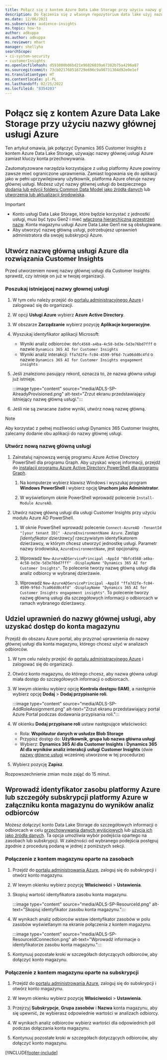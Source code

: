 ```yaml
---
title: Połącz się z kontem Azure Data Lake Storage przy użyciu nazwy głównej usługi
description: Do łączenia się z własnym repozytorium data lake użyj nazwy głównej usługi Azure.
ms.date: 12/06/2021
ms.subservice: audience-insights
ms.topic: how-to
author: adkuppa
ms.author: adkuppa
ms.reviewer: mhart
manager: shellyha
searchScope:
- ci-system-security
- customerInsights
ms.openlocfilehash: d593880b06bd21e96826039a67382b75a4296a87
ms.sourcegitcommit: 73cb021760516729e696c9a90731304d92e0e1ef
ms.translationtype: HT
ms.contentlocale: pl-PL
ms.lasthandoff: 02/25/2022
ms.locfileid: "8354203"
---
```

# <a name="connect-to-an-azure-data-lake-storage-account-by-using-an-azure-service-principal"></a>Połącz się z kontem Azure Data Lake Storage przy użyciu nazwy głównej usługi Azure

Ten artykuł omawia, jak połączyć Dynamics 365 Customer Insights z kontem Azure Data Lake Storage, używając nazwy głównej usługi Azure zamiast kluczy konta przechowywania. 

Zautomatyzowane narzędzia korzystające z usług platformy Azure powinny zawsze mieć ograniczone uprawnienia. Zamiast logowania się do aplikacji jako w pełni uprzywilejowany użytkownik, platforma Azure oferuje nazwy głównej usługi. Możesz użyć nazwy głównej usługi do bezpiecznego [dodania lub edycji folderu Common Data Model jako źródła danych](connect-common-data-model.md) lub [utworzenia lub aktualizacji środowiska](create-environment.md).

> [!IMPORTANT]
> - Konto usługi Data Lake Storage, które będzie korzystać z jednostki usługi, musi być typu Gen2 i mieć [włączoną hierarchiczną przestrzeń nazw](/azure/storage/blobs/data-lake-storage-namespace). Konta magazynu usługi Azure Data Lake Gen1 nie są obsługiwane.
> - Aby utworzyć nazwę główną usługi, potrzebujesz uprawnień administratora dla swojej subskrypcji Azure.

## <a name="create-an-azure-service-principal-for-customer-insights"></a>Utwórz nazwę główną usługi Azure dla rozwiązania Customer Insights

Przed utworzeniem nowej nazwy głównej usługi dla Customer Insights sprawdź, czy istnieje on już w twojej organizacji.

### <a name="look-for-an-existing-service-principal"></a>Poszukaj istniejącej nazwy głownej usługi

1. W tym celu należy przejść do [portalu administracyjnego Azure](https://portal.azure.com) i zalogować się do organizacji.

2. W opcji **Usługi Azure** wybierz **Azure Active Directory**.

3. W obszarze **Zarządzanie** wybierz pozycję **Aplikacje korporacyjne**.

4. Wyszukaj identyfikator aplikacji Microsoft:
   - Wyniki analiz odbiorców: `0bfc4568-a4ba-4c58-bd3e-5d3e76bd7fff` o nazwie `Dynamics 365 AI for Customer Insights`
   - Wyniki analiz interakcji: `ffa7d2fe-fc04-4599-9f6d-7ca06dd0c4fd` o nazwie `Dynamics 365 AI for Customer Insights engagement insights`

5. Jeśli znaleziono pasujący rekord, oznacza to, że nazwa główna usługi już istnieje. 
   
   :::image type="content" source="media/ADLS-SP-AlreadyProvisioned.png" alt-text="Zrzut ekranu przedstawiający istniejący nazwę główną usługi.":::
   
6. Jeśli nie są zwracane żadne wyniki, utwórz nową nazwę główną.

>[!NOTE]
>Aby korzystać z pełnej możliwości usługi Dynamics 365 Customer Insights, zalecamy dodanie obu aplikacji do nazwy głównej usługi.

### <a name="create-a-new-service-principal"></a>Utwórz nową nazwę główną usługi

1. Zainstaluj najnowszą wersję programu Azure Active Directory PowerShell dla programu Graph. Aby uzyskać więcej informacji, przejdź do [instalacji programu Azure Active Directory PowerShell dla programu Graph](/powershell/azure/active-directory/install-adv2).

   1. Na komputerze wybierz klawisz Windows i wyszukaj program **Windows PowerShell** i wybierz opcję **Uruchom jako Administrator**.
   
   1. W wyświetlonym oknie PowerShell wprowadź polecenie `Install-Module AzureAD`.

2. Utwórz nazwę główną usługi dla usługi Customer Insights przy użyciu modułu Azure AD PowerShell.

   1. W oknie PowerShell wprowadź polecenie `Connect-AzureAD -TenantId "[your tenant ID]" -AzureEnvironmentName Azure`. Zastąp *[identyfikator dzierżawcy]* rzeczywistym identyfikatorem dzierżawcy, w którym chcesz utworzyć jednostkę usługi. Parametr nazwy środowiska, `AzureEnvironmentName`, jest opcjonalny.
  
   1. Wprowadź `New-AzureADServicePrincipal -AppId "0bfc4568-a4ba-4c58-bd3e-5d3e76bd7fff" -DisplayName "Dynamics 365 AI for Customer Insights"`. To polecenie tworzy nazwę główną usługi dla analiz odbiorcy w wybranej dzierżawie. 

   1. Wprowadź `New-AzureADServicePrincipal -AppId "ffa7d2fe-fc04-4599-9f6d-7ca06dd0c4fd" -DisplayName "Dynamics 365 AI for Customer Insights engagement insights"`. To polecenie tworzy nazwę główną usługi dla szczegółowych informacji o odbiorcach w ramach wybranego dzierżawcy.

## <a name="grant-permissions-to-the-service-principal-to-access-the-storage-account"></a>Udziel uprawnień do nazwy głównej usługi, aby uzyskać dostęp do konta magazynu

Przejdź do obszaru Azure portal, aby przyznać uprawnienia do nazwy głównej usługi dla konta magazynu, którego chcesz użyć w analizach odbiorców.

1. W tym celu należy przejść do [portalu administracyjnego Azure](https://portal.azure.com) i zalogować się do organizacji.

1. Otwórz konto magazynu, do którego chcesz, aby nazwa główna usługi miała dostęp do szczegółowych informacji o odbiorcach.

1. W lewym okienku wybierz opcję **Kontrola dostępu (IAM)**, a następnie wybierz opcję **Dodaj** > **Dodaj przypisanie roli**.

   :::image type="content" source="media/ADLS-SP-AddRoleAssignment.png" alt-text="Zrzut ekranu przedstawiający portal Azure Portal podczas dodawania przypisania roli.":::

1. W okienku **Dodaj przypisane roli** ustaw następujące właściwości:
   - Rola: **Współautor danych w usłudze Blob Storage**
   - Przypisz dostęp do: **Użytkownik, grupa lub nazwa główna usługi**
   - Wybierz: **Dynamics 365 AI dla Customer Insights** i **Dynamics 365 AI dla wyników analiz interakcji usługi Customer Insights** (dwie [nazwy główne usługi](#create-a-new-service-principal) wcześniej utworzone w tej procedurze)

1.  Wybierz pozycję **Zapisz**.

Rozpowszechnienie zmian może zająć do 15 minut.

## <a name="enter-the-azure-resource-id-or-the-azure-subscription-details-in-the-storage-account-attachment-to-audience-insights"></a>Wprowadź identyfikator zasobu platformy Azure lub szczegóły subskrypcji platformy Azure w załączniku konta magazynu do wyników analiz odbiorców

Możesz dołączyć konto Data Lake Storage do szczegółowych informacji o odbiorcach w celu [przechowywania danych wyjściowych](manage-environments.md) lub [użycia ich jako źródła danych](/dynamics365/customer-insights/audience-insights/connect-dataverse-managed-lake). Ta opcja umożliwia wybór podejścia opartego na zasobach lub subskrypcji. W zależności od wybranego podejścia postępuj zgodnie z procedurą podaną w jednej z poniższych sekcji.

### <a name="resource-based-storage-account-connection"></a>Połączenie z kontem magazynu oparte na zasobach

1. Przejdź do [portalu administrowania Azure](https://portal.azure.com), zaloguj się do subskrypcji i otwórz konto magazynu.

1. W lewym okienku wybierz pozycję **Właściwości** > **Ustawienia**.

1. Skopiuj wartość identyfikatora zasobu konta magazynu.

   :::image type="content" source="media/ADLS-SP-ResourceId.png" alt-text="Skopiuj identyfikator zasobu konta magazynu.":::

1. W wynikach analiz odbiorców wstaw identyfikator zasobów w polu zasobów wyświetlanym na ekranie połączenia z kontem magazynu.

   :::image type="content" source="media/ADLS-SP-ResourceIdConnection.png" alt-text="Wprowadź informacje o identyfikatorze zasobu konta magazynu.":::   

1. Kontynuuj pozostałe kroki w szczegółach dotyczących odbiorców, aby dołączyć konto magazynu.

### <a name="subscription-based-storage-account-connection"></a>Połączenie z kontem magazynu oparte na subskrypcji

1. Przejdź do [portalu administrowania Azure](https://portal.azure.com), zaloguj się do subskrypcji i otwórz konto magazynu.

1. W lewym okienku wybierz pozycję **Właściwości** > **Ustawienia**.

1. Przejrzyj **Subskrypcje**, **Grupa zasobów** i **Nazwa** konta magazynu, aby się upewnić, że wybierasz odpowiednie wartości w analizach odbiorcy.

1. W wynikach analiz odbiorców wybierz wartości dla odpowiednich pól podczas dołączania konta magazynu.

1. Kontynuuj pozostałe kroki w szczegółach dotyczących odbiorców, aby dołączyć konto magazynu.


[!INCLUDE[footer-include](../includes/footer-banner.md)]